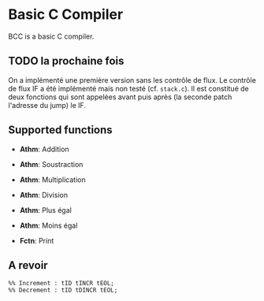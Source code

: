 # Basic C Compiler
BCC is a basic C compiler.

## TODO la prochaine fois
On a implémenté une première version sans les contrôle de flux. Le contrôle de flux IF a été implémenté mais non testé (cf. `stack.c`). Il est constitué de deux fonctions qui sont appelées avant puis après (la seconde patch l'adresse du jump) le IF.

## Supported functions
* **Athm**: Addition
* **Athm**: Soustraction
* **Athm**: Multiplication
* **Athm**: Division

* **Athm**: Plus égal
* **Athm**: Moins égal

* **Fctn**: Print

## A revoir
```
%% Increment : tID tINCR tEOL; 
%% Decrement : tID tDINCR tEOL;
```